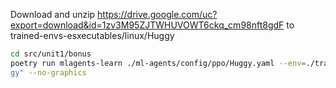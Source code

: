 Download and unzip https://drive.google.com/uc?export=download&id=1zv3M95ZJTWHUVOWT6ckq_cm98nft8gdF to trained-envs-esxecutables/linux/Huggy

```bash
cd src/unit1/bonus
poetry run mlagents-learn ./ml-agents/config/ppo/Huggy.yaml --env=./trained-envs-executables/linux/Huggy/Huggy --run-id="Hug
gy" --no-graphics
```